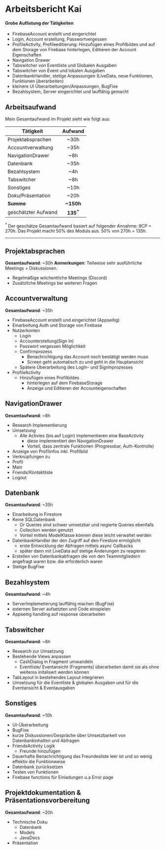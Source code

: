 
# Arbeitsbericht Kai

#### Grobe Auflistung der Tätigkeiten
- FirebaseAccount erstellt und eingerichtet
- Login, Account erstellung, Passwortvergessen
- ProfileActivity, Profileeditierung: Hinzufügen eines Profilbildes und auf dem Storage von Firebase hinterlegen, Editieren der Account Eigenschaften
- Navigation Drawer
- Tabswitcher von Eventliste und Globalen Ausgaben
- Tabswitcher von Event und lokalen Ausgaben
- DatenbankHandler, stetige Anpassungen (LiveData, neue Funktionen, Funktionen überarbeiten)
- kleinere UI Überarbeitungen/Anpassungen, BugFixe
- Bezahlsystem, Server eingerichtet und lauffähig gemacht


## Arbeitsaufwand


Mein Gesamtaufwand im Projekt sieht wie folgt aus:

| Tätigkeit                 | Aufwand   |
|---------------------------|:---------:|
| Projektabsprachen          | ~30h      |
| Accountverwaltung          | ~35h      |
| NavigationDrawer           | ~8h      |
| Datenbank                  | ~35h      |
| Bezahlsystem               | ~4h       |
| Tabswitcher                | ~8h       |
| Sonstiges                  | ~10h       |
| Doku/Präsentation          | ~20h      |
| **Summe**                  | **~150h** |
| geschätzter Aufwand        | **135<sup>\*</sup>**|


<sup>\*</sup> Der geschätze Gesamtaufwand basiert auf folgender Annahme: 9CP = 270h. Das Projekt macht 50% des Moduls aus. 50% von 270h = 135h.

_____

##	Projektabsprachen

**Gesamtaufwand**: ~30h
**Anmerkungen**: Teilweise sehr ausführliche Meetings + Diskussionen.

- Regelmäßige wöchentliche Meetings (Discord)
- Zusätzliche Meetings bei weiteren Fragen


##	Accountverwaltung

**Gesamtaufwand**: ~35h

- FirebaseAccount erstellt und eingerichtet (Appseitig)
- Einarbeitung Auth und Storage von Firebase
- Nutzerkonten
  - Login
  - Accounterstellung(Sign In)
  - Passwort vergessen Möglichkeit
  - Confirmprozess
    - Benachrichtigung das Account noch bestätigt werden muss
    - Screen geht automatisch zu und geht in die Hauptansicht
  - Spätere Überarbeitung des LogIn- und SignInprozesses
- ProfileActivity
  - Hinzufügen eines Profilbildes
    - hinterlegen auf dem FirebaseStorage
    - Anzeige und Editieren der Accounteigenschaften


## NavigationDrawer

**Gesamtaufwand**: ~8h
- Research Implementierung
- Umsetzung
  - Alle Activies (bis auf Login) implementieren eine BaseActivity
    - diese implementiert den NavigationDrawer
    - Vorteil, dass zentrale Funktionen (Progressbar, Auth-Kontrolle)
 - Anzeige von Profilinfos inkl. Profilbild
 - Verknüpfungen zu
  - Profil
  - Main
  - Friends/Kontaktliste
  - Logout


## Datenbank

**Gesamtaufwand**: ~35h

- Einarbeitung in Firestore
- Keine SQLDatenbank
  - Or Queries sind schwer umsetzbar und negierte Queries ebenfalls
  - Collection werden genutzt
  - Vorteil mittels ModelKlasse können diese leicht verwaltet werden
- DatenbankHandler der den Zugriff auf den Firestore ermöglicht
  - erste Entwicklung der Abfragen mittels async Callbacks
  - später dann mit LiveData auf stetige Änderungen zu reagieren
- Erstellen von Datenbankabfragen die von den Teammitgliedern angefragt waren bzw. die erforderlich waren
- Stetige BugFixe

## Bezahlsystem

**Gesamtaufwand**: ~4h

- ServerImplemetierung lauffähig machen (BugFixe)
- externen Server aufsetzten und Code einspielen
- Appseitig handling auf response überarbeiten

## Tabswitcher

**Gesamtaufwand**: ~8h

- Research zur Umsetzung
- Bestehende Views anpassen
  - CashDialog in Fragment umwandeln
  - Eventliste/ Eventansicht (Fragments) überarbeiten damit sie als ohne weiteres initalisert werden können
- TabLayout in bestehendes Layout integrieren
- Umsetzung für die Eventliste & globalen Ausgaben und für die Eventansicht & Eventausgaben

## Sonstiges

**Gesamtaufwand**: ~10h

 - UI-Überarbeitung
 - BugFixe
 - kurze Diskussionen/Gespräche über Umsetzbarkeit von Datenbankinhalten und Abfragen
 - FriendsActivity Logik
   - Freunde hinzufügen
 - Dauerhafte Benachrichtigung das Freundesliste leer ist und so wenig effektiv die Funktionweise
 - Datenbank zurücksetzen
 - Testen von Funktionen
 - Firebase functions für Einladungen u.a Error page 


## Projektdokumentation & Präsentationsvorbereitung

**Gesamtaufwand**: ~20h

- Technische Doku
    - Datenbank
    - Models
    - JavaDocs   
- Präsentation
